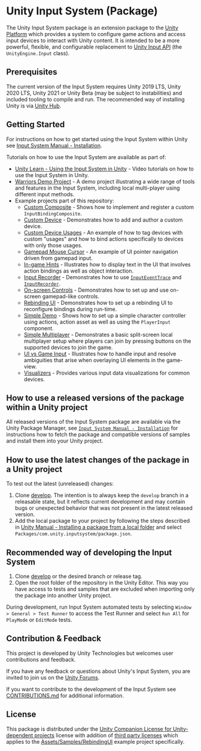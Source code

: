 # Unity Input System (Package)

The Unity Input System package is an extension package to the [Unity Platform](https://unity.com/products/unity-platform) which provides a system to configure game actions and access input devices to interact with Unity content. It is intended to be a more powerful, flexible, and configurable replacement to [Unity Input API](https://docs.unity3d.com/ScriptReference/Input.html) (the `UnityEngine.Input` class).

## Prerequisites

The current version of the Input System requires Unity 2019 LTS, Unity 2020 LTS, Unity 2021 or Unity Beta (may be subject to instabilities) and included tooling to compile and run. The recommended way of installing Unity is via [Unity Hub](https://unity3d.com/get-unity/download).

## Getting Started

For instructions on how to get started using the Input System within Unity see [Input System Manual - Installation](https://docs.unity3d.com/Packages/com.unity.inputsystem@latest/index.html?subfolder=/manual/Installation.html).

Tutorials on how to use the Input System are available as part of:
- [Unity Learn - Using the Input System in Unity](https://learn.unity.com/project/using-the-input-system-in-unity) - Video tutorials on how to use the Input System in Unity.
- [Warriors Demo Project](https://github.com/UnityTechnologies/InputSystem_Warriors) - A demo project illustrating a wide range of tools and features in the Input System, including local multi-player using different input methods.
- Example projects part of this repository:
    - [Custom Composite](Assets/Samples/CustomComposite) - Shows how to implement and register a custom `InputBindingComposite`.
    - [Custom Device](Assets/Samples/CustomDevice) - Demonstrates how to add and author a custom device.
    - [Custom Device Usages](Assets/Samples/CustomDeviceUsages) - An example of how to tag devices with custom "usages" and how to bind actions specifically to devices with only those usages.
    - [Gamepad Mouse Cursor](Assets/Samples/GamepadMouseCursor) - An example of UI pointer navigation driven from gamepad input.
    - [In-game Hints](Assets/Samples/InGameHints) - Illustrates how to display text in the UI that involves action bindings as well as object interaction.
    - [Input Recorder](Assets/Samples/InputRecorder) - Demonstrates how to use [`InputEventTrace`](https://docs.unity3d.com/Packages/com.unity.inputsystem@latest/index.html?subfolder=/api/UnityEngine.InputSystem.LowLevel.InputEventTrace.html) and [`InputRecorder`](./InputRecorder.cs).
    - [On-screen Controls](Assets/Samples/OnScreenControls) - Demonstrates how to set up and use on-screen gamepad-like controls.
    - [Rebinding UI](Assets/Samples/RebindingUI) - Demonstrates how to set up a rebinding UI to reconfigure bindings during run-time.
    - [Simple Demo](Assets/Samples/SimpleDemo) - Shows how to set up a simple character controller using actions, action asset as well as using the `PlayerInput` component.
    - [Simple Multiplayer](Assets/Samples/SimpleMultiplayer) - Demonstrates a basic split-screen local multiplayer setup where players can join by pressing buttons on the supported devices to join the game.
    - [UI vs Game Input](Assets/Samples/UIvsGameInput) - Illustrates how to handle input and resolve ambiguities that arise when overlaying UI elements in the game-view.
    - [Visualizers](Assets/Samples/Visualizers) - Provides various input data visualizations for common devices. 

## How to use a released versions of the package within a Unity project

All released versions of the Input System package are available via the Unity Package Manager, see [`Input System Manual - Installation`](https://docs.unity3d.com/Packages/com.unity.inputsystem@latest/index.html?subfolder=/manual/Installation.html) for instructions how to fetch the package and compatible versions of samples and install them into your Unity project.

## How to use the latest changes of the package in a Unity project

To test out the latest (unreleased) changes:

1. Clone [develop](https://github.com/Unity-Technologies/InputSystem/tree/develop). The intention is to always keep the `develop` branch in a releasable state, but it reflects current development and may contain bugs or unexpected behavior that was not present in the latest released version.
2. Add the local package to your project by following the steps described in [Unity Manual - Installing a package from a local folder](https://docs.unity3d.com/Manual/upm-ui-local.html) and select `Packages/com.unity.inputsystem/package.json`.

## Recommended way of developing the Input System 

1. Clone [develop](https://github.com/Unity-Technologies/InputSystem/tree/develop) or the desired branch or release tag. 
2. Open the root folder of the repository in the Unity Editor. This way you have access to tests and samples that are excluded when importing only the package into another Unity project.

During development, run Input System automated tests by selecting `Window > General > Test Runner` to access the Test Runner and select `Run All` for `PlayMode` or `EditMode` tests. 

## Contribution & Feedback
This project is developed by Unity Technologies but welcomes user contributions and feedback. 

If you have any feedback or questions about Unity's Input System, you are invited to join us on the [Unity Forums](https://forum.unity.com/forums/new-input-system.103/). 

If you want to contribute to the development of the Input System see [CONTRIBUTIONS.md](https://github.com/Unity-Technologies/InputSystem/blob/develop/CONTRIBUTIONS.md) for additional information.

## License

This package is distributed under the [Unity Companion License for Unity-dependent projects](LICENSE.md) license with addition of [third party licenses](Third%20Party%20Notices.md) which applies to the [Assets/Samples/RebindingUI](Assets/Samples/RebindingUI) example project specifically.

